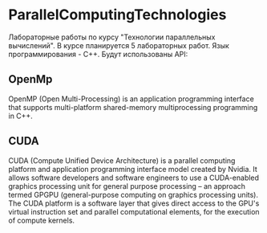 # ParallelComputingTechnologies
Лабораторные работы по курсу "Технологии параллельных вычислений". В курсе планируется 5 лабораторных работ. Язык программирования - C++. Будут использованы API:
## OpenMp
OpenMP (Open Multi-Processing) is an application programming interface that supports multi-platform shared-memory multiprocessing programming in C++.
## CUDA
CUDA (Compute Unified Device Architecture) is a parallel computing platform and application programming interface model created by Nvidia. It allows software developers and software engineers to use a CUDA-enabled graphics processing unit for general purpose processing – an approach termed GPGPU (general-purpose computing on graphics processing units). The CUDA platform is a software layer that gives direct access to the GPU's virtual instruction set and parallel computational elements, for the execution of compute kernels.
